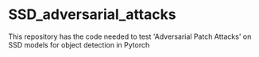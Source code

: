 # SSD_adversarial_attacks
This repository has the code needed to test 'Adversarial Patch Attacks' on SSD models for object detection in Pytorch
